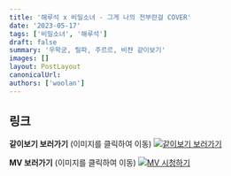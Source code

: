 ```yaml
---
title: '해루석 x 비밀소녀 - 그게 나의 전부란걸 COVER'
date: '2023-05-17'
tags: ['비밀소녀', '해루석']
draft: false
summary: '우왁굳, 릴파, 주르르, 비챤 같이보기'
images: []
layout: PostLayout
canonicalUrl:
authors: ['woolan']
---
```


## 링크

**같이보기 보러가기** (이미지를 클릭하여 이동)
[![같이보기 보러가기](https://cdn.discordapp.com/attachments/1135756712759013437/1135758630910697602/banner.png)](https://cafe.naver.com/steamindiegame/11234840)

**MV 보러가기** (이미지를 클릭하여 이동)
[![MV 시청하기](https://i.ytimg.com/vi/bamUfzRvSZo/maxresdefault.jpg)](https://youtu.be/bamUfzRvSZo)
